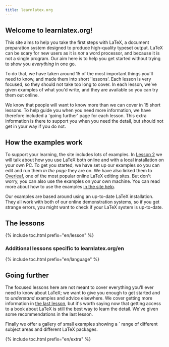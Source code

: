 ```yaml
---
title: learnlatex.org
---
```


## Welcome to learnlatex.org!

This site aims to help you take the first steps with LaTeX, a document
preparation system designed to produce high-quality typeset output. LaTeX can
be scary for new users as it is _not_ a word processor, and because it is not a
single program. Our aim here is to help you get started without trying to show
you _everything_ in one go.

To do that, we have taken around 15 of the most important things you'll need to
know, and made them into short 'lessons'. Each lesson is very focused, so they
should not take too long to cover. In each lesson, we've given examples of what
you'd write, and they are available so you can try them out online.

We know that people will want to know more than we can cover in 15 short
lessons. To help guide you when you need more information, we have therefore
included a 'going further' page for each lesson. This extra information is
there to support you when you need the detail, but should not get in your
way if you do not.

## How the examples work

To support your learning, the site includes lots of examples. In
[Lesson 2](en/lesson-02) we will talk about how you use LaTeX both online and with
a local installation on your own PC. To get you started, we have set up
our examples so you can edit and run them _in the page_ they are on. We
have also linked them to [Overleaf](https://www.overleaf.com), one of the
most popular online LaTeX editing sites. But don't worry, you can also
use the examples on your own machine. You can read more about how to use the
examples [in the site help](en/help).

Our examples are based around using an up-to-date LaTeX installation. They
all work with both of our online demonstration systems, so if you get strange
errors, you might want to check if your LaTeX system is up-to-date.

## The lessons

{% include toc.html  prefix="en/lesson" %}

### Additional lessons specific to learnlatex.org/en

{% include toc.html  prefix="en/language" %}


## Going further

The focused lessons here are not meant to cover everything you'll ever need to
know about LaTeX; we want to give you enough to get started and to _understand_
examples and advice elsewhere. We cover getting more information in [the last
lesson](en/lesson-15), but it's worth saying now that getting access to a book
about LaTeX is still the  best way to learn the detail. We've given some
recommendations in the last lesson.

Finally we offer a gallery of small examples showing a ` range of
different subject areas and different LaTeX packages.

{% include toc.html prefix="en/extra" %}

